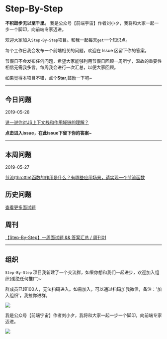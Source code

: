 # Step-By-Step

**不积跬步无以至千里。** 我是公众号【前端宇宙】作者刘小夕，我将和大家一起一步一个脚印，向前端专家迈进。


欢迎大家加入`Step-By-Step`项目。和我一起每天`get`一个知识点。

每个工作日我会发布一个前端相关的问题，欢迎在 Issue 区留下你的答案。

节假日不会发布任何问题，希望大家能够利用节假日回顾一周所学，温故的重要性相信无需我多言。每周我会进行一次汇总，以便大家回顾。

如果觉得本项目不错，点个**Star**,鼓励一下吧~
___


## 今日问题

2019-05-28

[说一说你对JS上下文栈和作用域链的理解？](https://github.com/YvetteLau/Step-By-Step/issues/14)


**点击进入issue，在此issue下留下你的答案~**

___


## 本周问题

2019-05-27

[节流(throttle)函数的作用是什么？有哪些应用场景，请实现一个节流函数](https://github.com/YvetteLau/Step-By-Step/issues/12)



## 历史问题

[查看更多面试题](https://github.com/YvetteLau/Step-By-Step/summary/index.md)

## 周刊

[【Step-By-Step】一周面试题 && 答案汇总 / 周刊01](https://juejin.im/post/5cea6e5fe51d45775e33f4de)


____

## 组织

`Step-By-Step` 项目我新建了一个交流群，如果你想和我们一起进步，欢迎加入组织(谢绝任何推广)~

群成员已超100人，无法扫码进入。如需加入，可以通过扫码加我微信，备注：'加入组织'，我拉你进群。

![](https://user-gold-cdn.xitu.io/2019/5/23/16ae3ebbe3f15f12?w=243&h=245&f=jpeg&s=36789)


我是公众号【前端宇宙】作者刘小夕，我将和大家一起一步一个脚印，向前端专家迈进。

![](https://m.360buyimg.com/njmobilecms/jfs/t30304/185/1406001686/147216/4ef9d44e/5cde9687N8f2c3e61.png)

